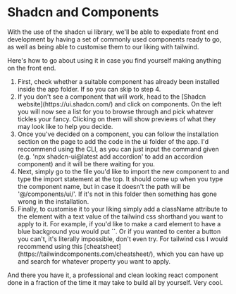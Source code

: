 <h1>Shadcn and Components</h1>

With the use of the shadcn ui library, we'll be able to expediate front end development by having a set of commonly used components ready to go, as well as being able to customise them to our liking with tailwind.

Here's how to go about using it in case you find yourself making anything on the front end.

<ol>
    <li> First, check whether a suitable component has already been installed inside the app folder. If so you can skip to step 4.</li>
    <li>If you don't see a component that will work, head to the [Shadcn website](https://ui.shadcn.com/) and click on components. On the left you will now see a list for you to browse through and pick whatever tickles your fancy. Clicking on them will show previews of what they may look like to help you decide. </li>
    <li>Once you've decided on a component, you can follow the installation section on the page to add the code in the ui folder of the app. I'd reccommend using the CLI, as you can just input the command given (e.g. 'npx shadcn-ui@latest add accordion' to add an accordion component) and it will be there waiting for you.</li>
    <li>Next, simply go to the file you'd like to import the new component to and type the import statement at the top. It should come up when you type the component name, but in case it doesn't the path will be '@/components/ui/'. If it's not in this folder then something has gone wrong in the installation.</li>
    <li>Finally, to customise it to your liking simply add a className attribute to the element with a text value of the tailwind css shorthand you want to apply to it. For example, if you'd like to make a card element to have a blue background you would put `<Card className='bg-blue-500'/>`. Or if you wanted to center a button you can't, it's literally impossible, don't even try. For tailwind css I would recommend using this [cheatsheet](https://tailwindcomponents.com/cheatsheet/), which you can have up and search for whatever property you want to apply.</li>
</ol>

And there you have it, a professional and clean looking react component done in a fraction of the time it may take to build all by yourself. Very cool.